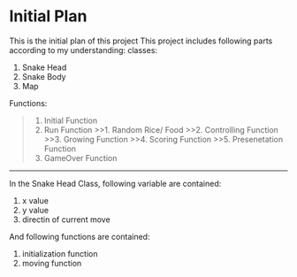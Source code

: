 # Initial Plan
This is the initial plan of this project
This project includes following parts according to my understanding:
classes:
  1. Snake Head
  2. Snake Body
  3. Map

Functions: 
  >1. Initial Function
  >2. Run Function
    >>1. Random Rice/ Food
    >>2. Controlling Function
    >>3. Growing Function
    >>4. Scoring Function 
    >>5. Presenetation Function
  >3. GameOver Function

---
In the Snake Head Class, following variable are contained:
  1. x value
  2. y value
  3. directin of current move

And following functions are contained:
  1. initialization function
  2. moving function
